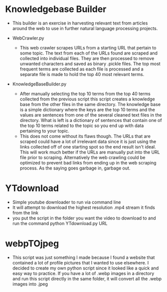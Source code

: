 # Knowledgebase Builder
  - This builder is an exercise in harvesting relevant text from articles around the web to use in further natural language processing projects. 
  
  - WebCrawler.py
      - This web crawler scrapes URLs from a starting URL that pertain to some topic. The text from each of the URLs found are scraped and collected into individual files. They are then processed to remove unwanted characters and saved as binary .pickle files. The top most frequent terms are collected as each file is processed and a separate file is made to hold the top 40 most relevant terms.
    
  - KnowledgeBaseBuilder.py
      - After manually selecting the top 10 terms from the top 40 terms collected from the previous script this script creates a knowledge base from the other files in the same directory. The knowledge base is a simple dictionary where the keys are the top 10 terms and the values are sentences from one of the several cleaned text files in the directory. What is left is a dictionary of sentences that contain one of the top 10 terms related to the topic so you end up with data pertaining to your topic. 
      - This does not come without its flaws though. The URLs that are scraped could have a lot of irrelevant data since it is just using the links collected off of one starting spot so the end result isn't ideal. This will work much better if the URLs are manually put into the URL file prior to scraping. Alternatively the web crawling could be optimized to prevent bad links from ending up in the web scraping process. As the saying goes garbage in, garbage out.

# YTdownload
  - Simple youtube downloader to run via command line
  - It will attempt to download the highest resolution .mp4 stream it finds from the link
  - you put the script in the folder you want the video to download to and run the command
    python YTdownload.py URL

# webpTOjpeg
  - This script was just something I made because I found a website that contained a lot of profile pictures that I wanted to use elsewhere. I decided to create my own python script since it looked like a quick and easy way to practice. If you have a lot of .webp images in a directory and run this script directly in the same folder, it will convert all the .webp images into .jpeg
